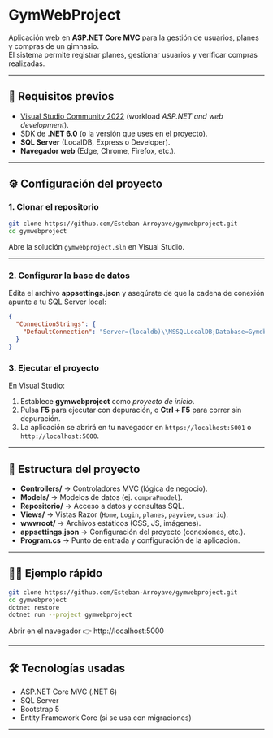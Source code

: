 # GymWebProject

Aplicación web en **ASP.NET Core MVC** para la gestión de usuarios, planes y compras de un gimnasio.  
El sistema permite registrar planes, gestionar usuarios y verificar compras realizadas.

---

## 🚀 Requisitos previos

- [Visual Studio Community 2022](https://visualstudio.microsoft.com/es/vs/community/) (workload *ASP.NET and web development*).
- SDK de **.NET 6.0** (o la versión que uses en el proyecto).
- **SQL Server** (LocalDB, Express o Developer).
- **Navegador web** (Edge, Chrome, Firefox, etc.).

---

## ⚙️ Configuración del proyecto

### 1. Clonar el repositorio
```bash
git clone https://github.com/Esteban-Arroyave/gymwebproject.git
cd gymwebproject
```

Abre la solución `gymwebproject.sln` en Visual Studio.

---

### 2. Configurar la base de datos
Edita el archivo **appsettings.json** y asegúrate de que la cadena de conexión apunte a tu SQL Server local:

```json
{
  "ConnectionStrings": {
    "DefaultConnection": "Server=(localdb)\\MSSQLLocalDB;Database=Gymdb;Trusted_Connection=True;MultipleActiveResultSets=true"
  }
}
```

### 3. Ejecutar el proyecto
En Visual Studio:

1. Establece **gymwebproject** como *proyecto de inicio*.
2. Pulsa **F5** para ejecutar con depuración, o **Ctrl + F5** para correr sin depuración.
3. La aplicación se abrirá en tu navegador en `https://localhost:5001` o `http://localhost:5000`.

---

## 📂 Estructura del proyecto

- **Controllers/** → Controladores MVC (lógica de negocio).
- **Models/** → Modelos de datos (ej. `compraPmodel`).
- **Repositorio/** → Acceso a datos y consultas SQL.
- **Views/** → Vistas Razor (`Home`, `Login`, `planes`, `payview`, `usuario`).
- **wwwroot/** → Archivos estáticos (CSS, JS, imágenes).
- **appsettings.json** → Configuración del proyecto (conexiones, etc.).
- **Program.cs** → Punto de entrada y configuración de la aplicación.

---

## 👨‍💻 Ejemplo rápido

```bash
git clone https://github.com/Esteban-Arroyave/gymwebproject.git
cd gymwebproject
dotnet restore
dotnet run --project gymwebproject
```

Abrir en el navegador 👉 http://localhost:5000

---

## 🛠️ Tecnologías usadas

- ASP.NET Core MVC (.NET 6)
- SQL Server
- Bootstrap 5
- Entity Framework Core (si se usa con migraciones)

---

